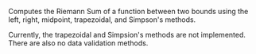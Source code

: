 Computes the Riemann Sum of a function between two bounds using the left, right, midpoint, trapezoidal, and Simpson's methods.

Currently, the trapezoidal and Simpsion's methods are not implemented. There are also no data validation methods.
